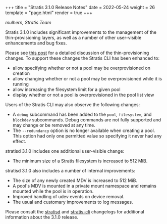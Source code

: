 +++
title = "Stratis 3.1.0 Release Notes"
date = 2022-05-24
weight = 26
template = "page.html"
render = true
+++

*mulhern, Stratis Team*

Stratis 3.1.0 includes significant improvements to the management of the
thin-provisioning layers, as well as a number of other user-visible
enhancements and bug fixes.

Please see [this post] for a detailed discussion of the thin-provisioning
changes. To support these changes the Stratis CLI has been enhanced to:
* allow specifying whether or not a pool may be overprovisioned on creation
* allow changing whether or not a pool may be overprovisioned while it is
running
* allow increasing the filesystem limit for a given pool
* display whether or not a pool is overprovisioned in the pool list view

Users of the Stratis CLI may also observe the following changes:
* A `debug` subcommand has been added to the `pool`, `filesystem`, and
`blockdev` subcommands. Debug commands are not fully supported and may change
or be removed at any time.
* The `--redundancy` option is no longer available when creating a pool. This
option had only one permitted value so specifying it never had any effect.

stratisd 3.1.0 includes one additional user-visible change:
* The minimum size of a Stratis filesystem is increased to 512 MiB.

stratisd 3.1.0 also includes a number of internal improvements:
* The size of any newly created MDV is increased to 512 MiB.
* A pool's MDV is mounted in a private mount namespace and remains mounted
while the pool is in operation.
* Improved handling of udev events on device removal.
* The usual and customary improvements to log messages.

<!-- more -->

Please consult the [stratisd] and [stratis-cli] changelogs for additional
information about the 3.1.0 release.

[this post]: @/thin-provisioning-redesign.md
[stratisd]: https://github.com/stratis-storage/stratisd/blob/master/CHANGES.txt
[stratis-cli]: https://github.com/stratis-storage/stratis-cli/blob/master/CHANGES.txt
